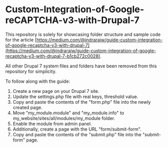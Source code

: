 # Custom-Integration-of-Google-reCAPTCHA-v3-with-Drupal-7

This repository is solely for showcasing folder structure and sample code for the article [https://medium.com/@indrarajw/guide-custom-integration-of-google-recaptcha-v3-with-drupal-7](https://medium.com/@indrarajw/guide-custom-integration-of-google-recaptcha-v3-with-drupal-7-b1cb272c0028). 

All other Drupal 7 system files and folders have been removed from this repository for simplicity.

To follow along with the guide:

1. Create a new page on your Drupal 7 site.
2. Update the settings.php file with real keys, threshold value.
3. Copy and paste the contents of the "form.php" file into the newly created page.
4. Move "my_module.module" and "my_module.info" to my_website/sites/all/modules/my_module folder.
5. Enable the module from admin panel.
6. Additionally, create a page with the URL "form/submit-form".
7. Copy and paste the contents of the "submit.php" file into the "submit-form" page.
